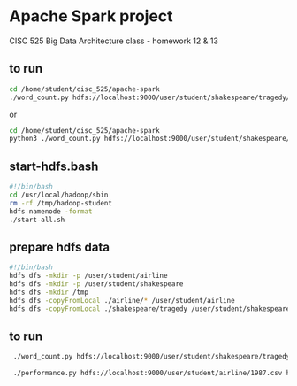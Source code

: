 # Apache Spark project

CISC 525 Big Data Architecture class - homework 12 & 13


## to run

```bash
cd /home/student/cisc_525/apache-spark
./word_count.py hdfs://localhost:9000/user/student/shakespeare/tragedy/hamlet.txt hdfs://localhost:9000/tmp/hamlet_output beseech
```

or

```bash
cd /home/student/cisc_525/apache-spark
python3 ./word_count.py hdfs://localhost:9000/user/student/shakespeare/tragedy/hamlet.txt hdfs://localhost:9000/tmp/hamlet_output beseech
```

## start-hdfs.bash

```bash
#!/bin/bash
cd /usr/local/hadoop/sbin
rm -rf /tmp/hadoop-student
hdfs namenode -format
./start-all.sh
```

## prepare hdfs data

```bash
#!/bin/bash
hdfs dfs -mkdir -p /user/student/airline
hdfs dfs -mkdir -p /user/student/shakespeare
hdfs dfs -mkdir /tmp
hdfs dfs -copyFromLocal ./airline/* /user/student/airline
hdfs dfs -copyFromLocal ./shakespeare/tragedy /user/student/shakespeare
```

## to run

```bash
 ./word_count.py hdfs://localhost:9000/user/student/shakespeare/tragedy/hamlet.txt hdfs://localhost:9000/tmp/hamlet_output beseech
 
 ./performance.py hdfs://localhost:9000/user/student/airline/1987.csv hdfs://localhost:9000/tmp/output

```

